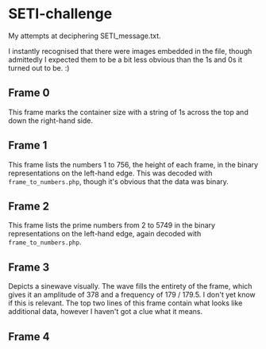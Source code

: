 # SETI-challenge
My attempts at deciphering SETI_message.txt.

I instantly recognised that there were images embedded in the file,
though admittedly I expected them to be a bit less obvious than the 1s
and 0s it turned out to be. :)

## Frame 0
This frame marks the container size with a string of 1s across the top
and down the right-hand side.

##  Frame 1
This frame lists the numbers 1 to 756, the height of each frame, in the
binary representations on the left-hand edge. This was decoded with
`frame_to_numbers.php`, though it's obvious that the data was binary.

## Frame 2
This frame lists the prime numbers from 2 to 5749 in the binary
representations on the left-hand edge, again decoded with
`frame_to_numbers.php`.

## Frame 3
Depicts a sinewave visually. The wave fills the entirety of the frame,
which gives it an amplitude of 378 and a frequency of 179 / 179.5. I
don't yet know if this is relevant. The top two lines of this frame
contain what looks like additional data, however I haven't got a clue
what it means.

## Frame 4
